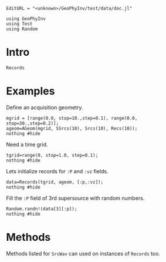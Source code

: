 ```@meta
EditURL = "<unknown>/GeoPhyInv/test/data/doc.jl"
```

````@example doc
using GeoPhyInv
using Test
using Random
````

# Intro

```@docs
Records
```

# Examples
Define an acquisition geometry.

````@example doc
mgrid = [range(0.0, stop=10.,step=0.1), range(0.0, stop=30.,step=0.2)];
ageom=AGeom(mgrid, SSrcs(10), Srcs(10), Recs(10));
nothing #hide
````

Need a time grid.

````@example doc
tgrid=range(0, stop=1.0, step=0.1);
nothing #hide
````

Lets initialize records for `:P` and `:vz` fields.

````@example doc
data=Records(tgrid, ageom, [:p,:vz]);
nothing #hide
````

Fill the `:P` field of 3rd supersource with random numbers.

````@example doc
Random.randn!(data[3][:p]);
nothing #hide
````

# Methods
Methods listed for `SrcWav` can used on instances of `Records` too.

